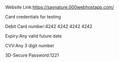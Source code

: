 Website Link:https://savnature.000webhostapp.com/

Card credentials for testing

Debit Card number:4242 4242 4242 4242

Expiry:Any valid future date

CVV:Any 3 digit number

3D-Secure Password:1221
